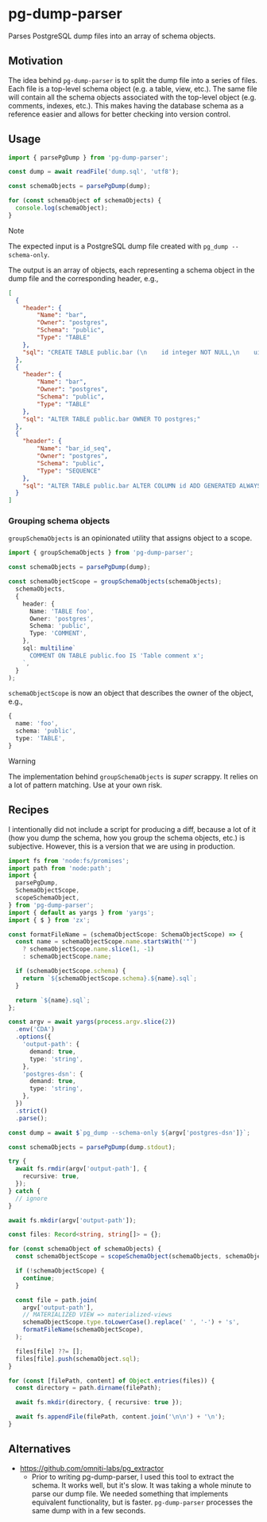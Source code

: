 # pg-dump-parser

Parses PostgreSQL dump files into an array of schema objects.

## Motivation

The idea behind `pg-dump-parser` is to split the dump file into a series of files. Each file is a top-level schema object (e.g. a table, view, etc.). The same file will contain all the schema objects associated with the top-level object (e.g. comments, indexes, etc.). This makes having the database schema as a reference easier and allows for better checking into version control.

## Usage

```ts
import { parsePgDump } from 'pg-dump-parser';

const dump = await readFile('dump.sql', 'utf8');

const schemaObjects = parsePgDump(dump);

for (const schemaObject of schemaObjects) {
  console.log(schemaObject);
}
```

> [!NOTE]
> The expected input is a PostgreSQL dump file created with `pg_dump --schema-only`.

The output is an array of objects, each representing a schema object in the dump file and the corresponding header, e.g.,

```json
[
  {
    "header": {
        "Name": "bar",
        "Owner": "postgres",
        "Schema": "public",
        "Type": "TABLE"
    },
    "sql": "CREATE TABLE public.bar (\n    id integer NOT NULL,\n    uid text NOT NULL,\n    foo_id integer\n);"
  },
  {
    "header": {
        "Name": "bar",
        "Owner": "postgres",
        "Schema": "public",
        "Type": "TABLE"
    },
    "sql": "ALTER TABLE public.bar OWNER TO postgres;"
  },
  {
    "header": {
        "Name": "bar_id_seq",
        "Owner": "postgres",
        "Schema": "public",
        "Type": "SEQUENCE"
    },
    "sql": "ALTER TABLE public.bar ALTER COLUMN id ADD GENERATED ALWAYS AS IDENTITY (\n    SEQUENCE NAME public.bar_id_seq\n    START WITH 1\n    INCREMENT BY 1\n    NO MINVALUE\n    NO MAXVALUE\n    CACHE 1\n);"
  }
]
```

### Grouping schema objects

`groupSchemaObjects` is an opinionated utility that assigns object to a scope.

```ts
import { groupSchemaObjects } from 'pg-dump-parser';

const schemaObjects = parsePgDump(dump);

const schemaObjectScope = groupSchemaObjects(schemaObjects);
  schemaObjects,
  {
    header: {
      Name: 'TABLE foo',
      Owner: 'postgres',
      Schema: 'public',
      Type: 'COMMENT',
    },
    sql: multiline`
      COMMENT ON TABLE public.foo IS 'Table comment x';
    `,
  }
);
```

`schemaObjectScope` is now an object that describes the owner of the object, e.g.,

```ts
{
  name: 'foo',
  schema: 'public',
  type: 'TABLE',
}
```

> [!WARNING]
> The implementation behind `groupSchemaObjects` is _super_ scrappy. It relies on a lot of pattern matching. Use at your own risk.

## Recipes

I intentionally did not include a script for producing a diff, because a lot of it (how you dump the schema, how you group the schema objects, etc.) is subjective. However, this is a version that we are using in production.

```ts
import fs from 'node:fs/promises';
import path from 'node:path';
import {
  parsePgDump,
  SchemaObjectScope,
  scopeSchemaObject,
} from 'pg-dump-parser';
import { default as yargs } from 'yargs';
import { $ } from 'zx';

const formatFileName = (schemaObjectScope: SchemaObjectScope) => {
  const name = schemaObjectScope.name.startsWith('"')
    ? schemaObjectScope.name.slice(1, -1)
    : schemaObjectScope.name;

  if (schemaObjectScope.schema) {
    return `${schemaObjectScope.schema}.${name}.sql`;
  }

  return `${name}.sql`;
};

const argv = await yargs(process.argv.slice(2))
  .env('CDA')
  .options({
    'output-path': {
      demand: true,
      type: 'string',
    },
    'postgres-dsn': {
      demand: true,
      type: 'string',
    },
  })
  .strict()
  .parse();

const dump = await $`pg_dump --schema-only ${argv['postgres-dsn']}`;

const schemaObjects = parsePgDump(dump.stdout);

try {
  await fs.rmdir(argv['output-path'], {
    recursive: true,
  });
} catch {
  // ignore
}

await fs.mkdir(argv['output-path']);

const files: Record<string, string[]> = {};

for (const schemaObject of schemaObjects) {
  const schemaObjectScope = scopeSchemaObject(schemaObjects, schemaObject);

  if (!schemaObjectScope) {
    continue;
  }

  const file = path.join(
    argv['output-path'],
    // MATERIALIZED VIEW => materialized-views
    schemaObjectScope.type.toLowerCase().replace(' ', '-') + 's',
    formatFileName(schemaObjectScope),
  );

  files[file] ??= [];
  files[file].push(schemaObject.sql);
}

for (const [filePath, content] of Object.entries(files)) {
  const directory = path.dirname(filePath);

  await fs.mkdir(directory, { recursive: true });

  await fs.appendFile(filePath, content.join('\n\n') + '\n');
}
```

## Alternatives

* https://github.com/omniti-labs/pg_extractor
  * Prior to writing pg-dump-parser, I used this tool to extract the schema. It works well, but it's slow. It was taking a whole minute to parse our dump file. We needed something that implements equivalent functionality, but is faster. `pg-dump-parser` processes the same dump with in a few seconds.